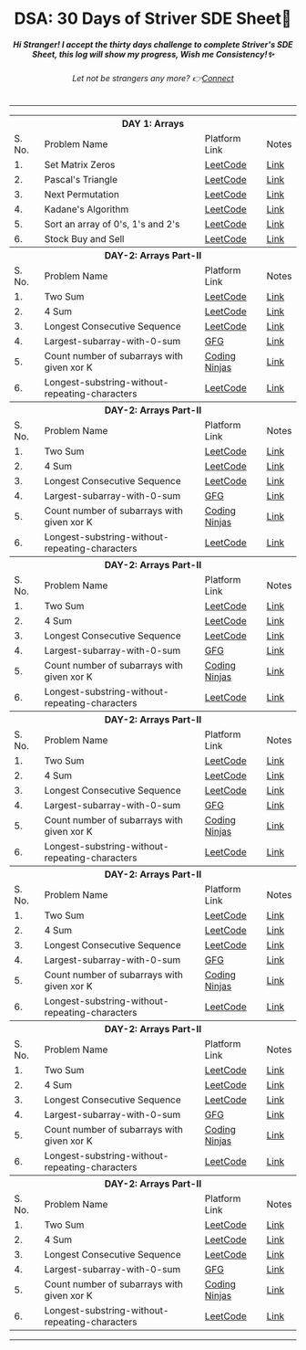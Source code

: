 <h1 align="center">DSA: 30 Days of Striver SDE Sheet🎯</h1>

<h5 align="center"><i> Hi Stranger! I accept the thirty days challenge to complete Striver's SDE Sheet, this log will show my progress, Wish me Consistency!✨</i></h5>
<h6 align="center"><i>Let not be strangers any more? 👉<a href= "https://www.linkedin.com/in/sugam-goel-india/">Connect</a></i></h6> 
<hr>

<!--Day1-->
<table align="center">
  <th colspan = "4">DAY 1: Arrays</th>
  <tr>
    <td>S. No.</td>
  <td>Problem Name</td>
  <td>Platform Link</td>
  <td>Notes</td>
  </tr>
  <tr>
    <td>1.</td>
    <td>Set Matrix Zeros</td>
    <td><a href="https://leetcode.com/problems/set-matrix-zeroes/">LeetCode</a></td>
    <td><a href="https://leetcode.com/problems/two-sum/">Link</a></td>
  </tr>
    <tr>
    <td>2.</td>
    <td>Pascal's Triangle</td>
    <td><a href="https://leetcode.com/problems/pascals-triangle/">LeetCode</a></td>
    <td><a href="https://leetcode.com/problems/two-sum/">Link</a></td>  
  </tr>
  <tr>
    <td>3.</td>
    <td>Next Permutation</td>
    <td><a href="https://leetcode.com/problems/next-permutation/">LeetCode</a></td>
    <td><a href="https://leetcode.com/problems/two-sum/">Link</a></td>
  </tr>  
  <tr>
    <td>4.</td>
    <td>Kadane's Algorithm</td>
    <td><a href="https://leetcode.com/problems/maximum-subarray/">LeetCode</a></td>
    <td><a href="https://leetcode.com/problems/two-sum/">Link</a></td>
  </tr>  
  <tr>
    <td>5.</td>
    <td>Sort an array of 0's, 1's and 2's</td>
    <td><a href="https://leetcode.com/problems/sort-colors/">LeetCode</a></td>
    <td><a href="https://leetcode.com/problems/two-sum/">Link</a></td>
  </tr>  
  <tr>
    <td>6.</td>
    <td>Stock Buy and Sell</td>
    <td><a href="https://leetcode.com/problems/best-time-to-buy-and-sell-stock/">LeetCode</a></td>
    <td><a href="https://leetcode.com/problems/two-sum/">Link</a></td>
  </tr>
  <th colspan = "4">DAY-2: Arrays Part-II</th>
  <tr>
    <td>S. No.</td>
  <td>Problem Name</td>
  <td>Platform Link</td>
  <td>Notes</td>
  </tr>
  <tr>
    <td>1.</td>
    <td>Two Sum</td>
    <td><a href="https://leetcode.com/problems/two-sum/">LeetCode</a></td>
    <td><a href="https://leetcode.com/problems/two-sum/">Link</a></td>
  </tr>
    <tr>
    <td>2.</td>
    <td>4 Sum</td>
    <td><a href="https://leetcode.com/problems/4sum/">LeetCode</a></td>
    <td><a href="https://leetcode.com/problems/two-sum/">Link</a></td>
  </tr>
  <tr>
    <td>3.</td>
    <td>Longest Consecutive Sequence</td>
    <td><a href="https://leetcode.com/problems/longest-consecutive-sequence/">LeetCode</a></td>
    <td><a href="https://leetcode.com/problems/two-sum/">Link</a></td>
  </tr>  
  <tr>
    <td>4.</td>
    <td>Largest-subarray-with-0-sum</td>
    <td><a href="https://practice.geeksforgeeks.org/problems/largest-subarray-with-0-sum/1">GFG</a></td>
    <td><a href="https://leetcode.com/problems/two-sum/">Link</a></td>
  </tr>  
  <tr>
    <td>5.</td>
    <td>Count number of subarrays with given xor K</td>
    <td><a href="https://www.codingninjas.com/codestudio/problems/1115652?topList=striver-sde-sheet-problems&utm_source=striver&utm_medium=website">Coding Ninjas</a></td>
    <td><a href="https://leetcode.com/problems/two-sum/">Link</a></td>
  </tr>  
  <tr>
    <td>6.</td>
    <td>Longest-substring-without-repeating-characters</td>
    <td><a href="https://leetcode.com/problems/longest-substring-without-repeating-characters/">LeetCode</a></td>
    <td><a href="https://leetcode.com/problems/two-sum/">Link</a></td>
  </tr>
  <th colspan = "4">DAY-2: Arrays Part-II</th>
  <tr>
    <td>S. No.</td>
  <td>Problem Name</td>
  <td>Platform Link</td>
  <td>Notes</td>
  </tr>
  <tr>
    <td>1.</td>
    <td>Two Sum</td>
    <td><a href="https://leetcode.com/problems/two-sum/">LeetCode</a></td>
    <td><a href="https://leetcode.com/problems/two-sum/">Link</a></td>
  </tr>
    <tr>
    <td>2.</td>
    <td>4 Sum</td>
    <td><a href="https://leetcode.com/problems/4sum/">LeetCode</a></td>
    <td><a href="https://leetcode.com/problems/two-sum/">Link</a></td>
  </tr>
  <tr>
    <td>3.</td>
    <td>Longest Consecutive Sequence</td>
    <td><a href="https://leetcode.com/problems/longest-consecutive-sequence/">LeetCode</a></td>
    <td><a href="https://leetcode.com/problems/two-sum/">Link</a></td>
  </tr>  
  <tr>
    <td>4.</td>
    <td>Largest-subarray-with-0-sum</td>
    <td><a href="https://practice.geeksforgeeks.org/problems/largest-subarray-with-0-sum/1">GFG</a></td>
    <td><a href="https://leetcode.com/problems/two-sum/">Link</a></td>
  </tr>  
  <tr>
    <td>5.</td>
    <td>Count number of subarrays with given xor K</td>
    <td><a href="https://www.codingninjas.com/codestudio/problems/1115652?topList=striver-sde-sheet-problems&utm_source=striver&utm_medium=website">Coding Ninjas</a></td>
    <td><a href="https://leetcode.com/problems/two-sum/">Link</a></td>
  </tr>  
  <tr>
    <td>6.</td>
    <td>Longest-substring-without-repeating-characters</td>
    <td><a href="https://leetcode.com/problems/longest-substring-without-repeating-characters/">LeetCode</a></td>
    <td><a href="https://leetcode.com/problems/two-sum/">Link</a></td>
  </tr>
  <th colspan = "4">DAY-2: Arrays Part-II</th>
  <tr>
    <td>S. No.</td>
  <td>Problem Name</td>
  <td>Platform Link</td>
  <td>Notes</td>
  </tr>
  <tr>
    <td>1.</td>
    <td>Two Sum</td>
    <td><a href="https://leetcode.com/problems/two-sum/">LeetCode</a></td>
    <td><a href="https://leetcode.com/problems/two-sum/">Link</a></td>
  </tr>
    <tr>
    <td>2.</td>
    <td>4 Sum</td>
    <td><a href="https://leetcode.com/problems/4sum/">LeetCode</a></td>
    <td><a href="https://leetcode.com/problems/two-sum/">Link</a></td>
  </tr>
  <tr>
    <td>3.</td>
    <td>Longest Consecutive Sequence</td>
    <td><a href="https://leetcode.com/problems/longest-consecutive-sequence/">LeetCode</a></td>
    <td><a href="https://leetcode.com/problems/two-sum/">Link</a></td>
  </tr>  
  <tr>
    <td>4.</td>
    <td>Largest-subarray-with-0-sum</td>
    <td><a href="https://practice.geeksforgeeks.org/problems/largest-subarray-with-0-sum/1">GFG</a></td>
    <td><a href="https://leetcode.com/problems/two-sum/">Link</a></td>
  </tr>  
  <tr>
    <td>5.</td>
    <td>Count number of subarrays with given xor K</td>
    <td><a href="https://www.codingninjas.com/codestudio/problems/1115652?topList=striver-sde-sheet-problems&utm_source=striver&utm_medium=website">Coding Ninjas</a></td>
    <td><a href="https://leetcode.com/problems/two-sum/">Link</a></td>
  </tr>  
  <tr>
    <td>6.</td>
    <td>Longest-substring-without-repeating-characters</td>
    <td><a href="https://leetcode.com/problems/longest-substring-without-repeating-characters/">LeetCode</a></td>
    <td><a href="https://leetcode.com/problems/two-sum/">Link</a></td>
  </tr>
  <th colspan = "4">DAY-2: Arrays Part-II</th>
  <tr>
    <td>S. No.</td>
  <td>Problem Name</td>
  <td>Platform Link</td>
  <td>Notes</td>
  </tr>
  <tr>
    <td>1.</td>
    <td>Two Sum</td>
    <td><a href="https://leetcode.com/problems/two-sum/">LeetCode</a></td>
    <td><a href="https://leetcode.com/problems/two-sum/">Link</a></td>
  </tr>
    <tr>
    <td>2.</td>
    <td>4 Sum</td>
    <td><a href="https://leetcode.com/problems/4sum/">LeetCode</a></td>
    <td><a href="https://leetcode.com/problems/two-sum/">Link</a></td>
  </tr>
  <tr>
    <td>3.</td>
    <td>Longest Consecutive Sequence</td>
    <td><a href="https://leetcode.com/problems/longest-consecutive-sequence/">LeetCode</a></td>
    <td><a href="https://leetcode.com/problems/two-sum/">Link</a></td>
  </tr>  
  <tr>
    <td>4.</td>
    <td>Largest-subarray-with-0-sum</td>
    <td><a href="https://practice.geeksforgeeks.org/problems/largest-subarray-with-0-sum/1">GFG</a></td>
    <td><a href="https://leetcode.com/problems/two-sum/">Link</a></td>
  </tr>  
  <tr>
    <td>5.</td>
    <td>Count number of subarrays with given xor K</td>
    <td><a href="https://www.codingninjas.com/codestudio/problems/1115652?topList=striver-sde-sheet-problems&utm_source=striver&utm_medium=website">Coding Ninjas</a></td>
    <td><a href="https://leetcode.com/problems/two-sum/">Link</a></td>
  </tr>  
  <tr>
    <td>6.</td>
    <td>Longest-substring-without-repeating-characters</td>
    <td><a href="https://leetcode.com/problems/longest-substring-without-repeating-characters/">LeetCode</a></td>
    <td><a href="https://leetcode.com/problems/two-sum/">Link</a></td>
  </tr>
  <th colspan = "4">DAY-2: Arrays Part-II</th>
  <tr>
    <td>S. No.</td>
  <td>Problem Name</td>
  <td>Platform Link</td>
  <td>Notes</td>
  </tr>
  <tr>
    <td>1.</td>
    <td>Two Sum</td>
    <td><a href="https://leetcode.com/problems/two-sum/">LeetCode</a></td>
    <td><a href="https://leetcode.com/problems/two-sum/">Link</a></td>
  </tr>
    <tr>
    <td>2.</td>
    <td>4 Sum</td>
    <td><a href="https://leetcode.com/problems/4sum/">LeetCode</a></td>
    <td><a href="https://leetcode.com/problems/two-sum/">Link</a></td>
  </tr>
  <tr>
    <td>3.</td>
    <td>Longest Consecutive Sequence</td>
    <td><a href="https://leetcode.com/problems/longest-consecutive-sequence/">LeetCode</a></td>
    <td><a href="https://leetcode.com/problems/two-sum/">Link</a></td>
  </tr>  
  <tr>
    <td>4.</td>
    <td>Largest-subarray-with-0-sum</td>
    <td><a href="https://practice.geeksforgeeks.org/problems/largest-subarray-with-0-sum/1">GFG</a></td>
    <td><a href="https://leetcode.com/problems/two-sum/">Link</a></td>
  </tr>  
  <tr>
    <td>5.</td>
    <td>Count number of subarrays with given xor K</td>
    <td><a href="https://www.codingninjas.com/codestudio/problems/1115652?topList=striver-sde-sheet-problems&utm_source=striver&utm_medium=website">Coding Ninjas</a></td>
    <td><a href="https://leetcode.com/problems/two-sum/">Link</a></td>
  </tr>  
  <tr>
    <td>6.</td>
    <td>Longest-substring-without-repeating-characters</td>
    <td><a href="https://leetcode.com/problems/longest-substring-without-repeating-characters/">LeetCode</a></td>
    <td><a href="https://leetcode.com/problems/two-sum/">Link</a></td>
  </tr>
  <th colspan = "4">DAY-2: Arrays Part-II</th>
  <tr>
    <td>S. No.</td>
  <td>Problem Name</td>
  <td>Platform Link</td>
  <td>Notes</td>
  </tr>
  <tr>
    <td>1.</td>
    <td>Two Sum</td>
    <td><a href="https://leetcode.com/problems/two-sum/">LeetCode</a></td>
    <td><a href="https://leetcode.com/problems/two-sum/">Link</a></td>
  </tr>
    <tr>
    <td>2.</td>
    <td>4 Sum</td>
    <td><a href="https://leetcode.com/problems/4sum/">LeetCode</a></td>
    <td><a href="https://leetcode.com/problems/two-sum/">Link</a></td>
  </tr>
  <tr>
    <td>3.</td>
    <td>Longest Consecutive Sequence</td>
    <td><a href="https://leetcode.com/problems/longest-consecutive-sequence/">LeetCode</a></td>
    <td><a href="https://leetcode.com/problems/two-sum/">Link</a></td>
  </tr>  
  <tr>
    <td>4.</td>
    <td>Largest-subarray-with-0-sum</td>
    <td><a href="https://practice.geeksforgeeks.org/problems/largest-subarray-with-0-sum/1">GFG</a></td>
    <td><a href="https://leetcode.com/problems/two-sum/">Link</a></td>
  </tr>  
  <tr>
    <td>5.</td>
    <td>Count number of subarrays with given xor K</td>
    <td><a href="https://www.codingninjas.com/codestudio/problems/1115652?topList=striver-sde-sheet-problems&utm_source=striver&utm_medium=website">Coding Ninjas</a></td>
    <td><a href="https://leetcode.com/problems/two-sum/">Link</a></td>
  </tr>  
  <tr>
    <td>6.</td>
    <td>Longest-substring-without-repeating-characters</td>
    <td><a href="https://leetcode.com/problems/longest-substring-without-repeating-characters/">LeetCode</a></td>
    <td><a href="https://leetcode.com/problems/two-sum/">Link</a></td>
  </tr>
  <th colspan = "4">DAY-2: Arrays Part-II</th>
  <tr>
    <td>S. No.</td>
  <td>Problem Name</td>
  <td>Platform Link</td>
  <td>Notes</td>
  </tr>
  <tr>
    <td>1.</td>
    <td>Two Sum</td>
    <td><a href="https://leetcode.com/problems/two-sum/">LeetCode</a></td>
    <td><a href="https://leetcode.com/problems/two-sum/">Link</a></td>
  </tr>
    <tr>
    <td>2.</td>
    <td>4 Sum</td>
    <td><a href="https://leetcode.com/problems/4sum/">LeetCode</a></td>
    <td><a href="https://leetcode.com/problems/two-sum/">Link</a></td>
  </tr>
  <tr>
    <td>3.</td>
    <td>Longest Consecutive Sequence</td>
    <td><a href="https://leetcode.com/problems/longest-consecutive-sequence/">LeetCode</a></td>
    <td><a href="https://leetcode.com/problems/two-sum/">Link</a></td>
  </tr>  
  <tr>
    <td>4.</td>
    <td>Largest-subarray-with-0-sum</td>
    <td><a href="https://practice.geeksforgeeks.org/problems/largest-subarray-with-0-sum/1">GFG</a></td>
    <td><a href="https://leetcode.com/problems/two-sum/">Link</a></td>
  </tr>  
  <tr>
    <td>5.</td>
    <td>Count number of subarrays with given xor K</td>
    <td><a href="https://www.codingninjas.com/codestudio/problems/1115652?topList=striver-sde-sheet-problems&utm_source=striver&utm_medium=website">Coding Ninjas</a></td>
    <td><a href="https://leetcode.com/problems/two-sum/">Link</a></td>
  </tr>  
  <tr>
    <td>6.</td>
    <td>Longest-substring-without-repeating-characters</td>
    <td><a href="https://leetcode.com/problems/longest-substring-without-repeating-characters/">LeetCode</a></td>
    <td><a href="https://leetcode.com/problems/two-sum/">Link</a></td>
  </tr>
</table>
<hr>
